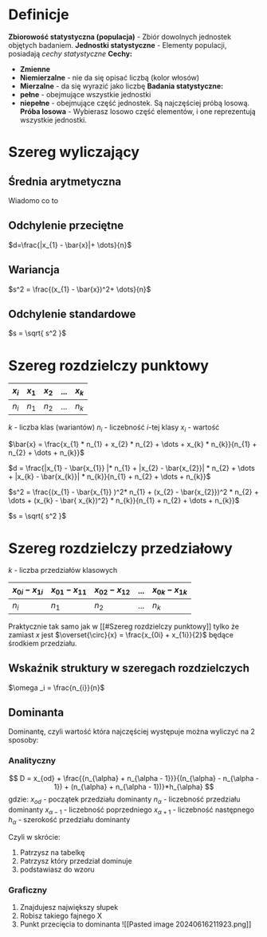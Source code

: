# Definicje
**Zbiorowość statystyczna (populacja)** - Zbiór dowolnych jednostek objętych badaniem.
**Jednostki statystyczne** - Elementy populacji, posiadają *cechy statystyczne*
**Cechy:**
- **Zmienne**
- **Niemierzalne** - nie da się opisać liczbą (kolor włosów)
- **Mierzalne** - da się wyrazić jako liczbę
**Badania statystyczne:**
- **pełne** - obejmujące wszystkie jednostki
- **niepełne** - obejmujące część jednostek. Są najczęściej próbą losową.
**Próba losowa** - Wybierasz losowo część elementów, i one reprezentują wszystkie jednostki.

# Szereg wyliczający
## Średnia arytmetyczna
Wiadomo co to
## Odchylenie przeciętne
$d=\frac{|x_{1} - \bar{x}|+ \dots}{n}$
## Wariancja
$s^2 = \frac{(x_{1} - \bar{x})^2+ \dots}{n}$
## Odchylenie standardowe
$s = \sqrt{ s^2 }$
# Szereg rozdzielczy punktowy

| $x_{i}$ | $x_{1}$ | $x_{2}$ | ... | $x_{k}$ |
| ------- | ------- | ------- | --- | ------- |
| $n_i$   | $n_{1}$ | $n_{2}$ | ... | $n_k$   |
$k$ - liczba klas (wariantów)
$n_{i}$ - liczebność $i$-tej klasy
$x_{i}$ - wartość 

$\bar{x} = \frac{x_{1} * n_{1} + x_{2} * n_{2} + \dots + x_{k} * n_{k}}{n_{1} + n_{2} + \dots + n_{k}}$

$d = \frac{|x_{1} - \bar{x_{1}} |* n_{1} + |x_{2} - \bar{x_{2}}| * n_{2} + \dots + |x_{k} - \bar{x_{k}}| * n_{k}}{n_{1} + n_{2} + \dots + n_{k}}$

$s^2 = \frac{(x_{1} - \bar{x_{1}} )^2* n_{1} + (x_{2} - \bar{x_{2}})^2 * n_{2} + \dots + (x_{k} - \bar{ x_{k})^2} * n_{k}}{n_{1} + n_{2} + \dots + n_{k}}$

$s = \sqrt{ s^2 }$
# Szereg rozdzielczy przedziałowy
$k$ - liczba przedziałów klasowych

| $x_{0i} - x_{1i}$ | $x_{01} - x_{11}$ | $x_{02}-x_{12}$ | ... | $x_{0k}-x_{1k}$ |
| ----------------- | ----------------- | --------------- | --- | --------------- |
| $n_i$             | $n_{1}$           | $n_{2}$         | ... | $n_k$           |
Praktycznie tak samo jak w [[#Szereg rozdzielczy punktowy]] tylko że zamiast $x$ jest $\overset{\circ}{x} = \frac{x_{0i} + x_{1i}}{2}$ będące środkiem przedziału.

## Wskaźnik struktury w szeregach rozdzielczych
$\omega _i = \frac{n_{i}}{n}$
## Dominanta
Dominantę, czyli wartość która najczęściej występuje można wyliczyć na 2 sposoby:
### Analityczny
$$
D = x_{od} + \frac{{n_{\alpha} + n_{\alpha - 1}}}{(n_{\alpha} - n_{\alpha - 1}) + (n_{\alpha} + n_{\alpha - 1})}*h_{\alpha}
$$
gdzie:
$x_{od}$ - początek przedziału dominanty
$n_{\alpha}$ - liczebność przedziału dominanty
$x_{\alpha - 1}$ - liczebność poprzedniego
$x_{\alpha + 1}$ - liczebność następnego
$h_{\alpha}$ - szerokość przedziału dominanty

Czyli w skrócie: 
1. Patrzysz na tabelkę
2. Patrzysz który przedział dominuje
3. podstawiasz do wzoru

### Graficzny
1. Znajdujesz największy słupek
2. Robisz takiego fajnego X
3. Punkt przecięcia to dominanta
![[Pasted image 20240616211923.png]]